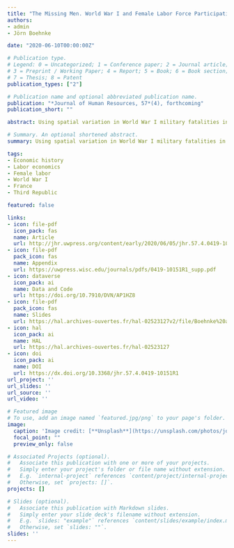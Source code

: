 ```yaml
---
title: "The Missing Men. World War I and Female Labor Force Participation"
authors:
- admin
- Jörn Boehnke

date: "2020-06-10T00:00:00Z"

# Publication type.
# Legend: 0 = Uncategorized; 1 = Conference paper; 2 = Journal article;
# 3 = Preprint / Working Paper; 4 = Report; 5 = Book; 6 = Book section;
# 7 = Thesis; 8 = Patent
publication_types: ["2"]

# Publication name and optional abbreviated publication name.
publication: "*Journal of Human Resources, 57*(4), forthcoming"
publication_short: ""

abstract: Using spatial variation in World War I military fatalities in France, we show that the scarcity of men due to the war generated an upward shift in female labor force participation that persisted throughout the interwar period. Available data suggest that increased female labor supply accounts for this result. In particular, deteriorated marriage market conditions for single women and negative income shocks to war widows induced many of these women to enter the labor force after the war. In contrast, demand factors such as substitution toward female labor to compensate for the scarcity of male labor were of second-order importance.

# Summary. An optional shortened abstract.
summary: Using spatial variation in World War I military fatalities in France, we show that the scarcity of men due to the war generated an upward shift in female labor force participation that persisted throughout the interwar period. Available data suggest that increased female labor supply accounts for this result. In particular, deteriorated marriage market conditions for single women and negative income shocks to war widows induced many of these women to enter the labor force after the war. In contrast, demand factors such as substitution toward female labor to compensate for the scarcity of male labor were of second-order importance.

tags:
- Economic history
- Labor economics
- Female labor
- World War I
- France
- Third Republic

featured: false

links:
- icon: file-pdf
  icon_pack: fas
  name: Article
  url: http://jhr.uwpress.org/content/early/2020/06/05/jhr.57.4.0419-10151R1.full.pdf
- icon: file-pdf
  pack_icon: fas
  name: Appendix
  url: https://uwpress.wisc.edu/journals/pdfs/0419-10151R1_supp.pdf
- icon: dataverse
  icon_pack: ai
  name: Data and Code
  url: https://doi.org/10.7910/DVN/AP1HZ8
- icon: file-pdf
  pack_icon: fas
  name: Slides
  url: https://hal.archives-ouvertes.fr/hal-02523127v2/file/Boehnke%20and%20Gay%20%282020%29%20Slides.pdf
- icon: hal
  icon_pack: ai
  name: HAL
  url: https://hal.archives-ouvertes.fr/hal-02523127
- icon: doi
  icon_pack: ai
  name: DOI
  url: https://dx.doi.org/10.3368/jhr.57.4.0419-10151R1
url_project: ''
url_slides: ''
url_source: ''
url_video: ''

# Featured image
# To use, add an image named `featured.jpg/png` to your page's folder. 
image:
  caption: 'Image credit: [**Unsplash**](https://unsplash.com/photos/jdD8gXaTZsc)'
  focal_point: ""
  preview_only: false

# Associated Projects (optional).
#   Associate this publication with one or more of your projects.
#   Simply enter your project's folder or file name without extension.
#   E.g. `internal-project` references `content/project/internal-project/index.md`.
#   Otherwise, set `projects: []`.
projects: []

# Slides (optional).
#   Associate this publication with Markdown slides.
#   Simply enter your slide deck's filename without extension.
#   E.g. `slides: "example"` references `content/slides/example/index.md`.
#   Otherwise, set `slides: ""`.
slides: ''
---
```


